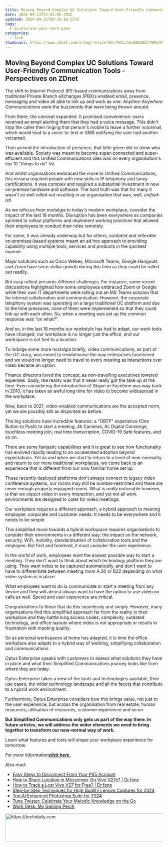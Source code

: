 ```yaml
---
title: Moving Beyond Complex UC Solutions Toward User-Friendly Communication Tools - Perspectives on ZDnet
date: 2024-09-13T22:52:05.702Z
updated: 2024-09-21T00:36:18.557Z
tags:
  - accelerate-your-tech-game
categories:
  - tech
thumbnail: https://www.zdnet.com/a/img/resize/9bc79d1cf6ed0538d274853407db66f2b06d39b1/2021/08/14/5ac07184-992d-4086-b0b4-a5fb4b73d7ac/shutterstock-1686419383.jpg?width=170&height=128&fit=crop&auto=webp
---
```


## Moving Beyond Complex UC Solutions Toward User-Friendly Communication Tools - Perspectives on ZDnet

The shift to Internet Protocol (IP)-based communications away from traditional Private Branch eXchanges (PBX)s enabled email, presence, messaging and video all able to link up and work as one. _Anytime-Anywhere Communications_ were the buzzwords that were being thrown around.

From there, the concept expanded. It promised convenience: users received an email alerting them that they had a voice message. This didn't stop the caller then ringing that person's mobile to leave a further voicemail, which would lead to a voice-to-text or SMS notifying the user had another voicemail. 

Then arrived the introduction of presence, that little green dot to show who was available. Society was meant to become super-connected and super-efficient and this Unified Communications idea was on every organisation's top 10 "things to do" list

And whilst organisations embraced the move to Unified Communications, this nirvana required people with new skills in IP telephony and fancy certifications. It was complex and required a substantial investment in new on-premise hardware and software. The hard truth was that for many it wasn't so well rolled out resulting in an organisation that was, well, _unified-ish._

As we refocus from nostalgia to today's modern workplace, consider the impact of the last 18 months. Disruption has been everywhere as companies sprinted to rollout platforms and implement working practices that allowed their employees to conduct their roles remotely. 

For some, it was already underway but for others, outdated and inflexible on-premises-based systems meant an ad hoc approach to providing capability using multiple tools, services and products in the quickest manner. 

Major solutions such as Cisco Webex, Microsoft Teams, Google Hangouts and Zoom have seen stellar growth during this time as they could be rolled out readily. 

But easy rollout presents different challenges. For instance, some recent discussions highlighted how some employees embraced Zoom or Google while their own IT departments were rolling out an MS Teams solution that for internal collaboration and communication. However, the corporate telephony system was operating on a large traditional UC platform and due to the time pressures, none of them were implemented so that they could link up with each other. So, when a meeting was set up the common response was "on what?". 

And so, in the last 18 months our workstyle has had to adapt, our work tools have changed, our workplace is no longer just the office, and our workspace is not tied to a location.

To indulge some more nostalgia briefly, video communications, as part of the UC story, was meant to revolutionise the way enterprises functioned and we would no longer need to travel to every meeting as interactions over video became an option. 

Finance directors loved the concept, as non-travelling executives lowered expenses. Sadly, the reality was that it never really got the take up at the time. Even considering the introduction of Skype or Facetime was way back in 2010, it has taken an awful long time for video to become widespread in the workplace.

Now, back to 2021, video-enabled communications are the accepted norm, yet we are possibly still as disjointed as before. 

The big solutions have incredible features: a "OBTP" experience (One Button to Push) to start a meeting, 4k Cameras, AI, Digital Concierge, touchless meeting join, real time transcription, COVID-19 Safe features, and so on. 

There are some fantastic capabilities and it is great to see how functionality has evolved rapidly leading to an accelerated adoption beyond expectations. Yet as and when we start to return to a level of new-normality and return to our more traditional workplaces, we come back to an experience that is different from our now familiar home set up. 

These recently deployed platforms don't always connect to legacy video conference systems; our rooms may still be number-restricted and there are never enough properly equipped rooms. What is _really_ noticeable however, is that we expect video in every interaction, and yet not all work environments are designed to cater for video meetings. 

Our workplace requires a different approach, a hybrid approach to meeting employee, corporate and customer needs. It needs to be everywhere and it needs to be simple.

This simplified move towards a hybrid workspace requires organisations to consider their environments in a different way: the impact on the network, security, WiFi, mobility, standardisation of collaboration tools and the employee. But first and foremost, it must consider the user experience. 

In the world of work, employees want the easiest possible way to start a meeting. They don't want to think about which technology platform they are using. They want notes to be captured automatically, and don't want to have to differentiate between meeting room A.30 or B22 depending on what video system is in place. 

What employees want to do is communicate or start a meeting from any device and they will almost always want to have the option to use video on calls as well. Speed and user experience are critical. 

Congratulations to those that do this seamlessly and simply. However, many organisations find this simplified approach far from the reality in their workplace and they battle long access codes, complexity, outdated technology, and office layouts where video is not appropriate or results in frustration with meeting quality.

So as personal workspaces at home has adapted, it is time the office workplace also adapts to a hybrid way of working, simplifying collaboration and communications. 

Optus Enterprise speaks with customers to assess what solutions they have in place and what their Simplified Communications journey looks like from where they are today. 

Optus Enterprise takes a view of the tools and technologies available, their use cases, the wider technology landscape and all the facets that contribute to a hybrid work environment. 

Furthermore, Optus Enterprise considers how this brings value, not just to the user experience, but across the organisation from real estate, human resources, utilisation of resources, customer experience and so on. 

**But Simplified Communications only gets us part of the way there. In future articles, we will address the wider elements we need to bring together to transform our new-normal way of work.** 

Learn what features and tools will shape your workplace experience for tomorrow. 

_For more information[**click here**.](https://nam02.safelinks.protection.outlook.com/?url=https%3A%2F%2Fwww.optus.com.au%2Fenterprise%2Fmobility%2Funified-communications%2Foptus-cloud-calling&data=04%7C01%7Cnmistretta%40redventures.com%7C035a448e71954e88564508d96305c84c%7C4289d6102cfd46218c9644a1518ddb0a%7C0%7C0%7C637649698778183020%7CUnknown%7CTWFpbGZsb3d8eyJWIjoiMC4wLjAwMDAiLCJQIjoiV2luMzIiLCJBTiI6Ik1haWwiLCJXVCI6Mn0%3D%7C1000&sdata=W1YpOwJW91QDKT4v9nm4wpJ1dLJ9A0jj%2Fp3J3VcKPtI%3D&reserved=0)_

<ins class="adsbygoogle"
     style="display:block"
     data-ad-format="autorelaxed"
     data-ad-client="ca-pub-7571918770474297"
     data-ad-slot="1223367746"></ins>

<ins class="adsbygoogle"
     style="display:block"
     data-ad-client="ca-pub-7571918770474297"
     data-ad-slot="8358498916"
     data-ad-format="auto"
     data-full-width-responsive="true"></ins>

<span class="atpl-alsoreadstyle">Also read:</span>
<div><ul>
<li><a href="https://games-able.techidaily.com/easy-steps-to-disconnect-from-your-ps5-account/"><u>Easy Steps to Disconnect From Your PS5 Account</u></a></li>
<li><a href="https://fake-location.techidaily.com/how-to-share-location-in-messenger-on-vivo-v27e-drfone-by-drfone-virtual-android/"><u>How to Share Location in Messenger On Vivo V27e? | Dr.fone</u></a></li>
<li><a href="https://android-location-track.techidaily.com/how-to-track-a-lost-vivo-v27-for-free-drfone-by-drfone-virtual-android/"><u>How to Track a Lost Vivo V27 for Free? | Dr.fone</u></a></li>
<li><a href="https://video-capture.techidaily.com/step-by-step-techniques-for-high-quality-lenovo-captures-for-2024/"><u>Step-by-Step Techniques for High Quality Lenovo Captures for 2024</u></a></li>
<li><a href="https://some-guidance.techidaily.com/top-ai-enhanced-photoshop-suite-for-2024/"><u>Top AI Enhanced Photoshop Suite for 2024</u></a></li>
<li><a href="https://games-able.techidaily.com/tune-twister-celebrate-your-melodic-knowledge-on-the-go/"><u>Tune Twister: Celebrate Your Melodic Knowledge on the Go</u></a></li>
<li><a href="https://games-able.techidaily.com/work-desk-my-gaming-perch/"><u>Work Desk: My Gaming Perch</u></a></li>
</ul></div>

<!-- affiliate ads begin -->
<a href="https://ephamedtechinc.pxf.io/c/5597632/2137214/26400" target="_top" id="2137214">
  <img src="//a.impactradius-go.com/display-ad/26400-2137214" border="0" alt="https://techidaily.com" width="728" height="90"/>
</a>
<img height="0" width="0" src="https://ephamedtechinc.pxf.io/i/5597632/2137214/26400" style="position:absolute;visibility:hidden;" border="0" />
<!-- affiliate ads end -->

